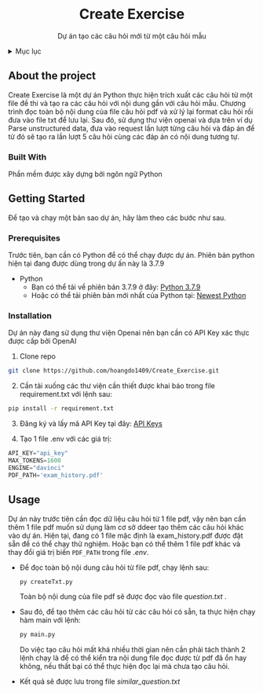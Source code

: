 <br />
<div align="center">
  <h1 align="center">Create Exercise</h1>

  <p align="center">
    Dự án tạo các câu hỏi mới từ một câu hỏi mẫu  
   </p>
</div>

<!-- TABLE OF CONTENTS -->
<details>
  <summary>Mục lục</summary>
  <ol>
    <li>
      <a href="#about-the-project">Về Dự Án</a>
      <ul>
        <li><a href="#built-with">Built With</a></li>
      </ul>
    </li>
    <li>
      <a href="#getting-started">Bắt đầu</a>
      <ul>
        <li><a href="#prerequisites">Prerequisites</a></li>
        <li><a href="#installation">Installation</a></li>
      </ul>
    </li>
    <li><a href="#usage">Usage</a></li>
  </ol>
</details>

<!-- ABOUT THE PROJECT -->
## About the project
Create Exercise là một dự án Python thực hiện trích xuất các câu hỏi từ một file đề thi và tạo ra các câu hỏi với nội dung gần với câu hỏi mẫu.
Chương trình đọc toàn bộ nội dung của file câu hỏi pdf và xử lý lại format câu hỏi rồi đưa vào file txt để lưu lại.
Sau đó, sử dụng thư viện openai và dựa trên ví dụ Parse unstructured data, đưa vào request lần lượt từng câu hỏi và đáp án để từ đó sẽ tạo ra lần lượt 5 câu hỏi cùng các đáp án có nội dung tương tự.

### Built With
Phần mềm được xây dựng bởi ngôn ngữ Python

## Getting Started
Để tạo và chạy một bản sao dự án, hãy làm theo các bước như sau.

### Prerequisites
Trước tiên, bạn cần có Python để có thể chạy được dự án. Phiên bản python hiện tại đang được dùng trong dự ấn này là 3.7.9
* Python
  * Bạn có thể tải về phiên bản 3.7.9 ở đây: [Python 3.7.9](https://www.python.org/downloads/release/python-379/)
  * Hoặc có thể tải phiên bản mới nhất của Python tại: [Newest Python](https://www.python.org/downloads/)

### Installation
Dự án này đang sử dụng thư viện Openai nên bạn cần có API Key xác thực được cấp bởi OpenAI
1. Clone repo
```sh
git clone https://github.com/hoangdo1409/Create_Exercise.git
```

2. Cần tải xuống các thư viện cần thiết được khai báo trong file requirement.txt với lệnh sau:
  ```sh
  pip install -r requirement.txt
  ```
  
3. Đăng ký và lấy mã API Key tại đây:  [API Keys](https://platform.openai.com/account/api-keys/) 

4. Tạo 1 file .env với các giá trị:
```python
API_KEY="api_key"
MAX_TOKENS=1600
ENGINE="davinci"
PDF_PATH='exam_history.pdf'
```

<!-- USAGE EXAMPLES -->
## Usage
Dự án này trước tiên cần đọc dữ liệu câu hỏi từ 1 file pdf, vậy nên bạn cần thêm 1 file pdf muốn sử dụng làm cơ sở ddeer tạo thêm các câu hỏi khác vào dự án. Hiện tại, đang có 1 file mặc định là exam_history.pdf được đặt sẵn để có thể chạy thử nghiệm. Hoặc bạn có thể thêm 1 file pdf khác và thay đổi giá trị biến ```PDF_PATH``` trong file <i>.env</i>.

* Để đọc toàn bộ nội dung câu hỏi từ file pdf, chạy lệnh sau:
  ```sh
  py createTxt.py
  ```
  Toàn bộ nội dung của file pdf sẽ được đọc vào file <i> question.txt </i>.
  
* Sau đó, để tạo thêm các câu hỏi từ các câu hỏi có sẵn, ta thực hiện chạy hàm main với lệnh:
  ```sh
  py main.py
  ```
  Do việc tạo câu hỏi mất khá nhiều thời gian nên cần phải tách thành 2 lệnh chạy là để có thể kiển tra nội dung file đọc được từ pdf đã ổn hay không, nếu thất bại có thể thực hiện đọc lại mà chưa tạo câu hỏi.
  
* Kết quả sẽ được lưu trong file <i> similar_question.txt </i>

